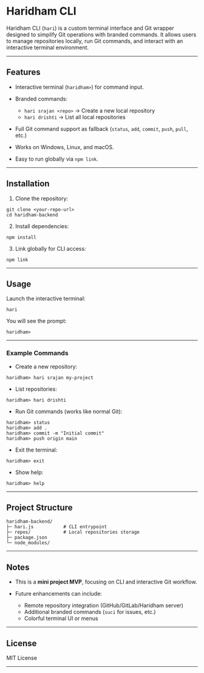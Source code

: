 # Haridham CLI

Haridham CLI (`hari`) is a custom terminal interface and Git wrapper designed to simplify Git operations with branded commands. It allows users to manage repositories locally, run Git commands, and interact with an interactive terminal environment.

---

## Features

* Interactive terminal (`haridham>`) for command input.
* Branded commands:

  * `hari srajan <repo>` → Create a new local repository
  * `hari drishti` → List all local repositories
* Full Git command support as fallback (`status`, `add`, `commit`, `push`, `pull`, etc.)
* Works on Windows, Linux, and macOS.
* Easy to run globally via `npm link`.

---

## Installation

1. Clone the repository:

```
git clone <your-repo-url>
cd haridham-backend
```

2. Install dependencies:

```
npm install
```

3. Link globally for CLI access:

```
npm link
```

---

## Usage

Launch the interactive terminal:

```
hari
```

You will see the prompt:

```
haridham>
```

---

### Example Commands

* Create a new repository:

```
haridham> hari srajan my-project
```

* List repositories:

```
haridham> hari drishti
```

* Run Git commands (works like normal Git):

```
haridham> status
haridham> add .
haridham> commit -m "Initial commit"
haridham> push origin main
```

* Exit the terminal:

```
haridham> exit
```

* Show help:

```
haridham> help
```

---

## Project Structure

```
haridham-backend/
├─ hari.js           # CLI entrypoint
├─ repos/            # Local repositories storage
├─ package.json
└─ node_modules/
```

---

## Notes

* This is a **mini project MVP**, focusing on CLI and interactive Git workflow.
* Future enhancements can include:

  * Remote repository integration (GitHub/GitLab/Haridham server)
  * Additional branded commands (`suci` for issues, etc.)
  * Colorful terminal UI or menus

---

## License

MIT License

---
